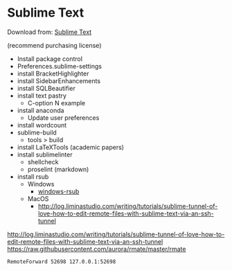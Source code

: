 # Sublime Text

Download from: [Sublime Text](https://www.sublimetext.com/)

(recommend purchasing license)

 * Install package control
 * Preferences.sublime-settings
 * install BracketHighlighter
 * install SidebarEnhancements
 * install SQLBeautifier
 * install text pastry
     - C-option N example
 * install anaconda
     - Update user preferences
 * install wordcount
 * sublime-build 
     - tools > build
 * install LaTeXTools (academic papers)
 * install sublimelinter
     - shellcheck
     - proselint (markdown)
 * install rsub
     - Windows
        + [windows-rsub](http://www.martinrowan.co.uk/2015/07/live-editing-raspberry-pi-files-remotely-windows-pc-using-sublime-text-rsub-putty/)
    - MacOS
        + http://log.liminastudio.com/writing/tutorials/sublime-tunnel-of-love-how-to-edit-remote-files-with-sublime-text-via-an-ssh-tunnel


http://log.liminastudio.com/writing/tutorials/sublime-tunnel-of-love-how-to-edit-remote-files-with-sublime-text-via-an-ssh-tunnel
https://raw.githubusercontent.com/aurora/rmate/master/rmate



    RemoteForward 52698 127.0.0.1:52698






